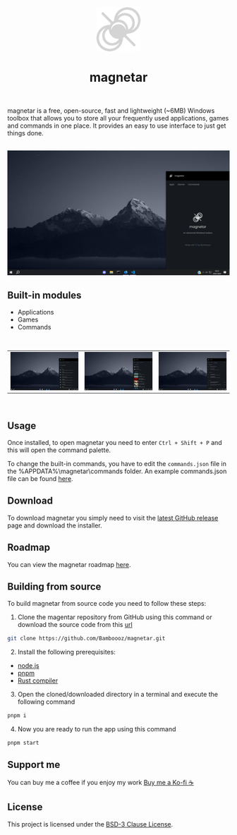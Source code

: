 <div align="center">
    <img alt="magnetar logo" width="100" src="https://github.com/Bamboooz/magnetar/blob/main/src/assets/icons/icon_white.png?raw=true" />
    <h1>magnetar</h1>
</div>

<br />

magnetar is a free, open-source, fast and lightweight (~6MB) Windows toolbox that allows you to store all your frequently used applications, games and commands in one place. It provides an easy to use interface to just get things done.

<br />

<img alt="preview 1" src="https://github.com/Bamboooz/magnetar/blob/main/src/assets/previews/preview1.png?raw=true" />

<br />

## Built-in modules

- Applications
- Games
- Commands

<br />

<table>
  <tr>
    <td><img alt="preview 2" src="https://github.com/Bamboooz/magnetar/blob/main/src/assets/previews/preview2.png?raw=true" />
    <td><img alt="preview 3" src="https://github.com/Bamboooz/magnetar/blob/main/src/assets/previews/preview3.png?raw=true" />
    <td><img alt="preview 4" src="https://github.com/Bamboooz/magnetar/blob/main/src/assets/previews/preview4.png?raw=true" />
</table>

<br />

## Usage

Once installed, to open magnetar you need to enter `Ctrl + Shift + P` and this will open the command palette.

To change the built-in commands, you have to edit the `commands.json` file in the %APPDATA%\magnetar\commands folder. An example commands.json file can be found [here](https://github.com/Bamboooz/magnetar/blob/main/plugins/helpful_commands/commands.json).

## Download

To download magnetar you simply need to visit the [latest GitHub release](https://github.com/Bamboooz/magnetar/releases/latest) page and download the installer.

## Roadmap

You can view the magnetar roadmap [here](https://github.com/Bamboooz/magnetar/blob/main/ROADMAP.md).

## Building from source

To build magnetar from source code you need to follow these steps:

1. Clone the magentar repository from GitHub using this command or download the source code from this [url](https://github.com/Bamboooz/magnetar/releases/latest)

```bash
git clone https://github.com/Bamboooz/magnetar.git
```

2. Install the following prerequisites:

- [node.js](https://nodejs.org/en/download/prebuilt-installer)
- [pnpm](https://pnpm.io/installation#using-npm)
- [Rust compiler](https://www.rust-lang.org/tools/install)

3. Open the cloned/downloaded directory in a terminal and execute the following command

```bash
pnpm i
```

4. Now you are ready to run the app using this command

```bash
pnpm start
```

## Support me

You can buy me a coffee if you enjoy my work [Buy me a Ko-fi ☕](https://ko-fi.com/Bamboooz#paypalModal)

## License

This project is licensed under the [BSD-3 Clause License](https://github.com/Bamboooz/magnetar/blob/main/LICENSE).
